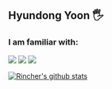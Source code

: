 ## Hyundong Yoon 🖐

### I am familiar with:
<img src="https://img.shields.io/badge/Spring-6DB33F?style=for-the-badge&logo=spring&logoColor=white"/> <img src="https://img.shields.io/badge/Django-092E20?style=for-the-badge&logo=django&logoColor=white"/> <img src = "https://img.shields.io/badge/Flask-000000?style=for-the-badge&logo=flask&logoColor=white"/>

 [![Rincher's github stats](https://github-readme-stats.vercel.app/api?username=rincher)](https://github.com/rincher/github-readme-stats)


<!--
**rincher/rincher** is a ✨ _special_ ✨ repository because its `README.md` (this file) appears on your GitHub profile.

Here are some ideas to get you started:

- 🔭 I’m currently working on ...
- 🌱 I’m currently learning ...
- 👯 I’m looking to collaborate on ...
- 🤔 I’m looking for help with ...
- 💬 Ask me about ...
- 📫 How to reach me: ...
- 😄 Pronouns: ...
- ⚡ Fun fact: ...
-->
